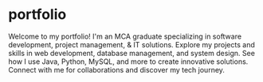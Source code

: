 # portfolio
Welcome to my portfolio! I'm an MCA graduate specializing in software development, project management, &amp; IT solutions. Explore my projects and skills in web development, database management, and system design. See how I use Java, Python, MySQL, and more to create innovative solutions. Connect with me for collaborations and discover my tech journey.
